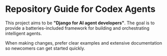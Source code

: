 # Repository Guide for Codex Agents

This project aims to be **"Django for AI agent developers"**. The goal is to provide a batteries-included framework for building and orchestrating intelligent agents.

When making changes, prefer clear examples and extensive documentation so newcomers can get started quickly.
